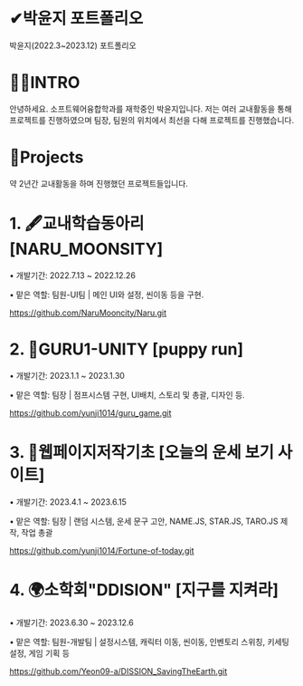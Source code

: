 # ✔박윤지 포트폴리오
박윤지(2022.3~2023.12) 포트폴리오

# 🙋‍♀️INTRO
안녕하세요. 소프트웨어융합학과를 재학중인 박윤지입니다.
저는 여러 교내활동을 통해 프로젝트를 진행하였으며
팀장, 팀원의 위치에서 최선을 다해 프로젝트를 진행했습니다. 

# 📝Projects

약 2년간 교내활동을 하며 진행했던 프로젝트들입니다.

# 1. 🖋교내학습동아리 [NARU_MOONSITY]

• 개발기간: 2022.7.13 ~ 2022.12.26

• 맡은 역할: 팀원-UI팀 | 메인 UI와 설정, 씬이동 등을 구현.

https://github.com/NaruMooncity/Naru.git

# 2. 🐶GURU1-UNITY [puppy run]

• 개발기간: 2023.1.1 ~ 2023.1.30

• 맡은 역할: 팀장 | 점프시스템 구현, UI배치, 스토리 및 총괄, 디자인 등.

https://github.com/yunji1014/guru_game.git

# 3. 🔮웹페이지저작기초 [오늘의 운세 보기 사이트]

• 개발기간: 2023.4.1 ~ 2023.6.15

• 맡은 역할: 팀장 | 랜덤 시스템, 운세 문구 고안, NAME.JS, STAR.JS, TARO.JS 제작, 작업 총괄

https://github.com/yunji1014/Fortune-of-today.git

# 4. 🌍소학회"DDISION" [지구를 지켜라]

• 개발기간: 2023.6.30 ~ 2023.12.6

• 맡은 역할: 팀원-개발팀 | 설정시스템, 캐릭터 이동, 씬이동, 인벤토리 스위칭, 키세팅 설정, 게임 기획 등

https://github.com/Yeon09-a/DISSION_SavingTheEarth.git


